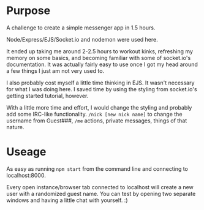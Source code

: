 # Purpose

A challenge to create a simple messenger app in 1.5 hours. 

Node/Express/EJS/Socket.io and nodemon were used here.

It ended up taking me around 2-2.5 hours to workout kinks, refreshing my memory on some basics, and becoming familiar with some of socket.io's documentation. It was actually fairly easy to use once I got my head around a few things I just am not very used to.

I also probably cost myself a little time thinking in EJS. It wasn't necessary for what I was doing here. I saved time by using the styling from socket.io's getting started tutorial, however.

With a little more time and effort, I would change the styling and probably add some IRC-like functionality. `/nick [new nick name]` to change the username from Guest###, `/me` actions, private messages, things of that nature.

# Useage

As easy as running `npm start` from the command line and connecting to localhost:8000.

Every open instance/browser tab connected to localhost will create a new user with a randomized guest name. You can test by opening two separate windows and having a little chat with yourself. :)
